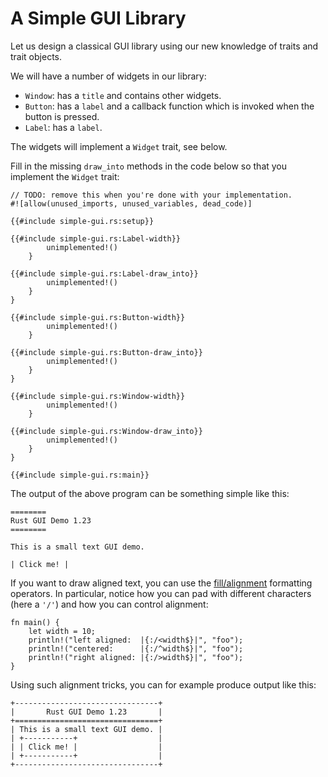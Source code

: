 # A Simple GUI Library

Let us design a classical GUI library using our new knowledge of traits and
trait objects.

We will have a number of widgets in our library:

* `Window`: has a `title` and contains other widgets.
* `Button`: has a `label` and a callback function which is invoked when the
  button is pressed.
* `Label`: has a `label`.

The widgets will implement a `Widget` trait, see below.

Fill in the missing `draw_into` methods in the code below so that you
implement the `Widget` trait:

```rust,should_panic
// TODO: remove this when you're done with your implementation.
#![allow(unused_imports, unused_variables, dead_code)]

{{#include simple-gui.rs:setup}}

{{#include simple-gui.rs:Label-width}}
        unimplemented!()
    }

{{#include simple-gui.rs:Label-draw_into}}
        unimplemented!()
    }
}

{{#include simple-gui.rs:Button-width}}
        unimplemented!()
    }

{{#include simple-gui.rs:Button-draw_into}}
        unimplemented!()
    }
}

{{#include simple-gui.rs:Window-width}}
        unimplemented!()
    }

{{#include simple-gui.rs:Window-draw_into}}
        unimplemented!()
    }
}

{{#include simple-gui.rs:main}}
```

The output of the above program can be something simple like this:

```text
========
Rust GUI Demo 1.23
========

This is a small text GUI demo.

| Click me! |
```

If you want to draw aligned text, you can use the
[fill/alignment](https://doc.rust-lang.org/std/fmt/index.html#fillalignment)
formatting operators. In particular, notice how you can pad with different
characters (here a `'/'`) and how you can control alignment:

```rust,editable
fn main() {
    let width = 10;
    println!("left aligned:  |{:/<width$}|", "foo");
    println!("centered:      |{:/^width$}|", "foo");
    println!("right aligned: |{:/>width$}|", "foo");
}
```

Using such alignment tricks, you can for example produce output like this:

```text
+--------------------------------+
|       Rust GUI Demo 1.23       |
+================================+
| This is a small text GUI demo. |
| +-----------+                  |
| | Click me! |                  |
| +-----------+                  |
+--------------------------------+
```
